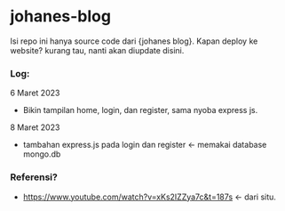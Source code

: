 # johanes-blog
Isi repo ini hanya source code dari {johanes blog}. Kapan deploy ke website? kurang tau, nanti akan diupdate disini.

### Log:
6 Maret 2023
- Bikin tampilan home, login, dan register, sama nyoba express js.

8 Maret 2023
- tambahan express.js pada login dan register <- memakai database mongo.db

### Referensi?
- https://www.youtube.com/watch?v=xKs2IZZya7c&t=187s <- dari situ.
